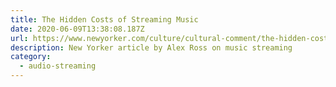 ```yaml
---
title: The Hidden Costs of Streaming Music
date: 2020-06-09T13:38:08.187Z
url: https://www.newyorker.com/culture/cultural-comment/the-hidden-costs-of-streaming-music
description: New Yorker article by Alex Ross on music streaming
category:
  - audio-streaming
---
```

